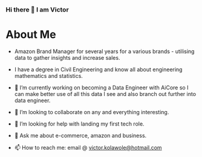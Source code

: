 ### Hi there 👋 I am Victor 

# About Me
- Amazon Brand Manager for several years for a various brands - utilising data to gather insights and increase sales.
- I have a degree in Civil Engineering and know all about engineering mathematics and statistics.

- 🔭 I’m currently working on becoming a Data Engineer with AiCore so I can make better use of all this data I see and also branch out further into data engineer. 

- 👯 I’m looking to collaborate on any and everything interesting.
- 🤔 I’m looking for help with landing my first tech role. 
- 💬 Ask me about e-commerce, amazon and business. 
- 📫 How to reach me: email @ victor.kolawole@hotmail.com
